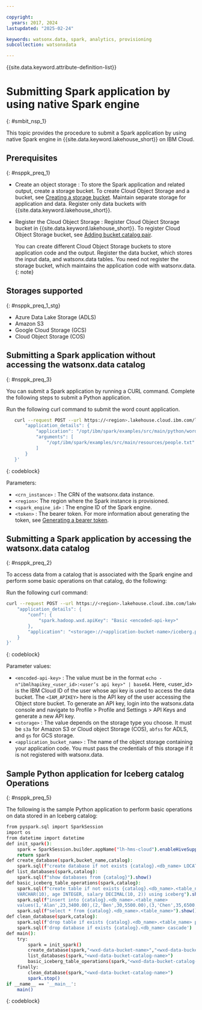 ```yaml
---

copyright:
  years: 2017, 2024
lastupdated: "2025-02-24"

keywords: watsonx.data, spark, analytics, provisioning
subcollection: watsonxdata

---
```


{{site.data.keyword.attribute-definition-list}}

# Submitting Spark application by using native Spark engine
{: #smbit_nsp_1}

This topic provides the procedure to submit a Spark application by using native Spark engine in {{site.data.keyword.lakehouse_short}} on IBM Cloud.

## Prerequisites
{: #nsppk_preq_1}


* Create an object storage : To store the Spark application and related output, create a storage bucket. To create Cloud Object Storage and a bucket, see [Creating a storage bucket](https://cloud.ibm.com/docs/cloud-object-storage?topic=cloud-object-storage-secure-content-store#create-cos-bucket). Maintain separate storage for application and data. Register only data buckets with {{site.data.keyword.lakehouse_short}}.

* Register the Cloud Object Storage : Register Cloud Object Storage bucket in {{site.data.keyword.lakehouse_short}}. To register Cloud Object Storage bucket, see [Adding bucket catalog pair](watsonxdata?topic=watsonxdata-reg_bucket).

    You can create different Cloud Object Storage buckets to store application code and the output. Register the data bucket, which stores the input data, and watsonx.data tables. You need not register the storage bucket, which maintains the application code with watsonx.data.
    {: note}

## Storages supported
{: #nsppk_preq_1_stg}

* Azure Data Lake Storage (ADLS)
* Amazon S3
* Google Cloud Storage (GCS)
* Cloud Object Storage (COS)


## Submitting a Spark application without accessing the watsonx.data catalog
{: #nsppk_preq_3}

You can submit a Spark application by running a CURL command. Complete the following steps to submit a Python application.

Run the following curl command to submit the word count application.

```bash
   curl --request POST --url https://<region>.lakehouse.cloud.ibm.com/lakehouse/api/v2/spark_engines/<spark_engine_id>/applications --header 'Authorization: Bearer <token>' --header 'Content-Type: application/json' --header 'AuthInstanceID: <crn_instance>' --data '{
       "application_details": {
           "application": "/opt/ibm/spark/examples/src/main/python/wordcount.py",
           "arguments": [
               "/opt/ibm/spark/examples/src/main/resources/people.txt"
           ]
       }
   }'
```
{: codeblock}


Parameters:

* `<crn_instance>` : The CRN of the watsonx.data instance.
* `<region>`: The region where the Spark instance is provisioned.
* `<spark_engine_id>` : The engine ID of the Spark engine.
* `<token>` : The bearer token. For more information about generating the token, see [Generating a bearer token](https://cloud.ibm.com/apidocs/watsonxdata#authentication).

## Submitting a Spark application by accessing the watsonx.data catalog
{: #nsppk_preq_2}

To access data from a catalog that is associated with the Spark engine and perform some basic operations on that catalog, do the following:

Run the following curl command:


```bash
curl --request POST --url https://<region>.lakehouse.cloud.ibm.com/lakehouse/api/v2/spark_engines/<spark_engine_id>/applications --header 'Authorization: Bearer <token>' --header 'Content-Type: application/json' --header 'AuthInstanceID: <crn_instance>' --data '{
    "application_details": {
        "conf": {
            "spark.hadoop.wxd.apiKey": "Basic <encoded-api-key>"
        },
        "application": "<storage>://<application-bucket-name>/iceberg.py"
    }
}'
```
{: codeblock}



   Parameter values:
   * `<encoded-api-key>` : The value must be in the format `echo -n"ibmlhapikey_<user_id>:<user’s api key>" | base64`. Here, <user_id> is the IBM Cloud ID of the user whose api key is used to access the data bucket. The `<IAM_APIKEY>` here is the API key of the user accessing the Object store bucket. To generate an API key, login into the watsonx.data console and navigate to Profile > Profile and Settings > API Keys and generate a new API key.
   * `<storage>` : The value depends on the storage type you choose. It must be `s3a` for Amazon S3 or Cloud object Storage (COS), `abfss` for ADLS, and `gs` for GCS storage.
   * `<application_bucket_name>` : The name of the object storage containing your application code. You must pass the credentials of this storage if it is not registered with watsonx.data.


## Sample Python application for Iceberg catalog Operations
{: #nsppk_preq_5}

The following is the sample Python application to perform basic operations on data stored in an Iceberg catalog:


```bash
from pyspark.sql import SparkSession
import os
from datetime import datetime
def init_spark():
    spark = SparkSession.builder.appName("lh-hms-cloud").enableHiveSupport().getOrCreate()
    return spark
def create_database(spark,bucket_name,catalog):
    spark.sql(f"create database if not exists {catalog}.<db_name> LOCATION 's3a://{bucket_name}/'")
def list_databases(spark,catalog):
    spark.sql(f"show databases from {catalog}").show()
def basic_iceberg_table_operations(spark,catalog):
    spark.sql(f"create table if not exists {catalog}.<db_name>.<table_name>(id INTEGER, name
    VARCHAR(10), age INTEGER, salary DECIMAL(10, 2)) using iceberg").show()
    spark.sql(f"insert into {catalog}.<db_name>.<table_name>
    values(1,'Alan',23,3400.00),(2,'Ben',30,5500.00),(3,'Chen',35,6500.00)")
    spark.sql(f"select * from {catalog}.<db_name>.<table_name>").show()
def clean_database(spark,catalog):
    spark.sql(f'drop table if exists {catalog}.<db_name>.<table_name> purge')
    spark.sql(f'drop database if exists {catalog}.<db_name> cascade')
def main():
    try:
        spark = init_spark()
        create_database(spark,"<wxd-data-bucket-name>","<wxd-data-bucket-catalog-name>")
        list_databases(spark,"<wxd-data-bucket-catalog-name>")
        basic_iceberg_table_operations(spark,"<wxd-data-bucket-catalog-name>")
    finally:
        clean_database(spark,"<wxd-data-bucket-catalog-name>")
        spark.stop()
if __name__ == '__main__':
    main()
```
{: codeblock}
